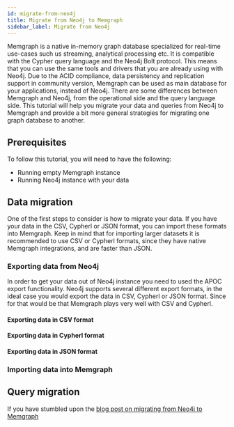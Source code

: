 ```yaml
---
id: migrate-from-neo4j
title: Migrate from Neo4j to Memgraph
sidebar_label: Migrate from Neo4j
---
```


Memgraph is a native in-memory graph database specialized for real-time use-cases such us streaming, analytical processing etc. It is compatible with the Cypher query language and the Neo4j Bolt protocol. This means that you can use the same tools and drivers that you are already using with Neo4j. Due to the ACID compliance, data persistency and replication support in community version, Memgraph can be used as main database for your applications, instead of Neo4j. There are some differences between Memgraph and Neo4j, from the operational side and the query language side. This tutorial will help you migrate your data and queries from Neo4j to Memgraph and provide a bit more general strategies for migrating one graph database to another.


## Prerequisites

To follow this tutorial, you will need to have the following:

- Running empty Memgraph instance 
- Running Neo4j instance with your data


## Data migration 

One of the first steps to consider is how to migrate your data. If you have your data in the CSV, Cypherl or JSON format, you can import these formats into Memgraph. Keep in mind that for importing larger datasets it is recommended to use CSV or Cypherl formats, since they have native Memgraph integrations, and are faster than JSON.


### Exporting data from Neo4j

In order to get your data out of Neo4j instance you need to used the APOC export functionality. Neo4j supports several different export formats, in the ideal case you would export the data in CSV, Cypherl or JSON format.  Since for that would be that Memgraph plays very well with CSV and Cypherl. 


#### Exporting data in CSV format

#### Exporting data in Cypherl format

#### Exporting data in JSON format


### Importing data into Memgraph

####


## Query migration



If you have stumbled upon the [blog post on migrating from Neo4j to Memgraph](https://memgraph.com/blog/how-to-migrate-from-neo4j-to-memgraph)